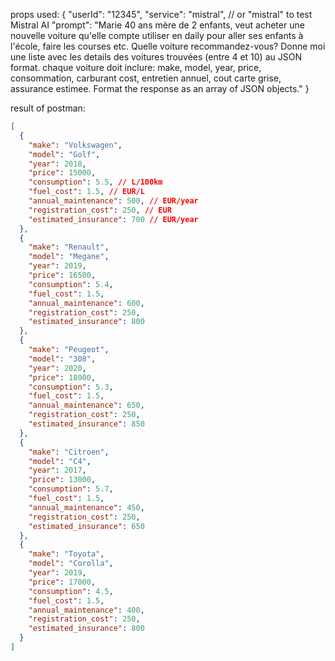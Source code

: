 props used:
{
"userId": "12345",
"service": "mistral", // or "mistral" to test Mistral AI
"prompt": "Marie 40 ans mère de 2 enfants, veut acheter une nouvelle voiture qu'elle compte utiliser en daily pour aller ses enfants à l'école, faire les courses etc. Quelle voiture recommandez-vous? Donne moi une liste avec les details des voitures trouvées (entre 4 et 10) au JSON format. chaque voiture doit inclure: make, model, year, price, consommation, carburant cost, entretien annuel, cout carte grise, assurance estimee. Format the response as an array of JSON objects."
}

result of postman:

```json
[
  {
    "make": "Volkswagen",
    "model": "Golf",
    "year": 2018,
    "price": 15000,
    "consumption": 5.5, // L/100km
    "fuel_cost": 1.5, // EUR/L
    "annual_maintenance": 500, // EUR/year
    "registration_cost": 250, // EUR
    "estimated_insurance": 700 // EUR/year
  },
  {
    "make": "Renault",
    "model": "Megane",
    "year": 2019,
    "price": 16500,
    "consumption": 5.4,
    "fuel_cost": 1.5,
    "annual_maintenance": 600,
    "registration_cost": 250,
    "estimated_insurance": 800
  },
  {
    "make": "Peugeot",
    "model": "308",
    "year": 2020,
    "price": 18000,
    "consumption": 5.3,
    "fuel_cost": 1.5,
    "annual_maintenance": 650,
    "registration_cost": 250,
    "estimated_insurance": 850
  },
  {
    "make": "Citroen",
    "model": "C4",
    "year": 2017,
    "price": 13000,
    "consumption": 5.7,
    "fuel_cost": 1.5,
    "annual_maintenance": 450,
    "registration_cost": 250,
    "estimated_insurance": 650
  },
  {
    "make": "Toyota",
    "model": "Corolla",
    "year": 2019,
    "price": 17000,
    "consumption": 4.5,
    "fuel_cost": 1.5,
    "annual_maintenance": 400,
    "registration_cost": 250,
    "estimated_insurance": 800
  }
]
```
